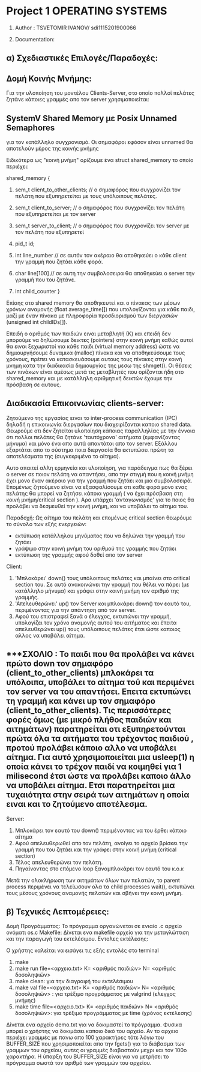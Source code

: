 # Project 1  OPERATING SYSTEMS

1. Author : TSVETOMIR IVANOV/ sdi1115201900066

2. Documentation:

α) Σχεδιαστικές Επιλογές/Παραδοχές:
----------------------------------

Δομή Κοινής Μνήμης:
-------------------
Για την υλοποίηση του μοντέλου Clients-Server, στο οποίο πολλοί πελάτες ζητάνε κάποιες γραμμές απο τον server χρησιμοποιείται:

SystemV Shared Memory με Posix Unnamed Semaphores
-------------------------------------------------

για τον κατάλληλο συγχρονισμό. Οι σημαφόροι εφόσον είναι unnamed θα αποτελούν μέρος της κοινής μνήμης

Ειδικότερα ως "κοινή μνήμη" ορίζουμε ένα struct shared_memory το οποίο περιέχει: 

shared_memory {
  1. sem_t client_to_other_clients; // ο σημαφόρος που συγχρονίζει τον πελάτη που εξυπηρετείται με τους υπόλοιπους πελάτες.
  2. sem_t client_to_server;        // ο σημαφόρος που συγχρονίζει τον πελάτη που εξυπηρετείται με τον server
  3. sem_t server_to_client;        // ο σημαφόρος που συγχρονίζει τον server με τον πελάτη που εξυπηρετεί
  
  4. pid_t id;
  5. int line_number    // σε αυτόν τον ακέραιο θα αποθηκεύει ο κάθε client την γραμμή που ζητάει κάθε φορά.
  6. char line[100]     // σε αυτη την συμβολοσειρα θα αποθηκεύει ο server την γραμμή που του ζητάνε.
  7. int child_counter
}

Επίσης στο shared memory θα αποθηκευτεί και ο πίνακας των μέσων χρόνων αναμονής (float average_time[]) που υπολογίζονται για κάθε παιδι, μαζί με έναν πίνακα με πληροφορία προσδιορισμού των διεργασιών (unsigned int childIDs[]). 

Επειδή ο αριθμός των παιδιών ειναι μεταβλητή (Κ) και επειδή δεν μπορούμε να δηλώσουμε δεικτες (pointers) στην κοινή μνήμη καθώς αυτοί θα ειναι ξεχωριστοί για κάθε παιδι (virtual memory address) ώστε να δημιουργήσουμε δυναμικα (malloc) πίνακα και να αποθηκεύσουμε τους χρόνους,  πρέπει να κατασκευάσουμε αυτους τους πίνακες στην κοινή μνημη κατα την διαδικασία δημιουργίας της μεσω της shmget(). Οι θέσεις των πινάκων είναι αμέσως μετά τις μεταβλητές που ορίζονται ήδη στο shared_memory και με κατάλληλη αριθμητική δεικτών έχουμε την πρόσβαση σε αυτους.

Διαδικασία Επικοινωνίας clients-server:
--------------------------------------
Ζητούμενο της εργασίας ειναι το inter-process communication (IPC) δηλαδή η επικοινωνία διεργασίων που διαχειρίζονται καποιο shared data. Θεωρούμε οτι δεν ζητείται υλοποίηση κάποιας παραλληλίας με την έννοια ότι πολλοι πελάτες θα ζητάνε 'ταυτόχρονα' αιτήματα (εμφανίζοντας μήνυμα) και μόνο ένα απο αυτά απαντάται απο τον server. Εξάλλου εξαρτάται απο το σύστημα ποια διεργασία θα εκτυπώσει πρώτη τα αποτελέσματα της (συγκεκριμένα το αίτημα).

Αυτο απαιτεί αλλη ερμηνεία και υλοποίηση, για παράδειγμα πως θα ξέρει ο server σε ποιον πελάτη να απαντήσει, απο την στιγμή που η κοινή μνήμη έχει μονο έναν ακέραιο για την γραμμή που ζητάει και μια συμβολοσειρά. Επομένως ζητούμενο είναι να εξασφαλίσουμε οτι καθε φορά μονο ενας πελάτης θα μπορεί να ζητήσει κάποια γραμμή ( να έχει πρόσβαση στη κοινή μνήμη/critical section ). Αρα  υπάρχει 'ανταγωνισμός' για το ποιος θα προλάβει να δεσμευθεί την κοινή μνήμη, και να υποβάλει το αίτημα του.

Παραδοχή: Ως αίτημα του πελάτη και επομένως critical section  θεωρόυμε το σύνολο των εξής ενεργειών:
- εκτύπωση κατάλληλου μηνύματος που να δηλώνει την γραμμή που ζητάει
- γράψιμο στην κοινή μνήμη του αριθμού της γραμμής που ζητάει
- εκτύπωση της γραμμής αφού δοθεί απο τον server

Client: 
1. 'Μπλοκάρει' down() τους υπόλοιπους πελάτες και μπαίνει στο critical section του. Σε αυτό ανακοινώνει την γραμμή που θέλει να πάρει (με κατάλληλο μήνυμα) και γράφει στην κοινή μνήμη τον αριθμό της γραμμής. 
2. 'Απελευθερώνει' up() τον Server και μπλοκάρει down() τον εαυτό του, περιμένοντας για την απάντηση από τον server.
3.  Αφού του επιστραφεί ξανά ο έλεγχος, εκτυπώνει την γραμμή, υπολογίζει τον χρόνο αναμονής αυτού του αιτήματος και έπειτα απελευθερώνει up() τους υπόλοιπους πελάτες έτσι ώστε καποιος αλλος να υποβάλει αίτημα.

***ΣΧΟΛΙΟ : Το παιδι που θα προλάβει να κάνει πρώτο down τον σημαφόρο (client_to_other_clients) μπλοκάρει τα υπόλοιπα, υποβάλει το αίτημα τού και περιμένει τον server να του απαντήσει. Επειτα εκτυπώνει τη γραμμή  και κάνει up τον σημαφόρο (client_to_other_clients). Τις περισσότερες φορές όμως (με μικρό πλήθος παιδιών και αιτημάτων) παρατηρείται οτι εξυπηρετούνται πρώτα όλα τα αιτήματα του τρέχοντος παιδιού , προτού προλάβει κάποιο αλλο να υποβάλει αίτημα. Για αυτό χρησιμοποιείται μια usleep(1) η οποία κάνει το τρέχον παιδί να κοιμηθεί για 1 milisecond έτσι ώστε να προλάβει καποιο άλλο να υποβάλει αίτημα. Ετσι παρατηρείται μια τυχαιότητα στην σειρά των αιτημάτων η οποία ειναι και το ζητούμενο αποτέλεσμα.
------------------

Server:
1. Μπλοκάρει τον εαυτό του down() περιμένοντας να του έρθει κάποιο αίτημα
2. Αφού απελευθερωθεί απο τον πελάτη, ανοίγει το αρχείο βρίσκει την γραμμή που του ζητάει και την γράφει στην κοινή μνήμη (critical section)
3. Τέλος απελευθερώνει τον πελάτη.
4. Πηγαίνοντας στο επόμενο loop ξαναμπλοκάρει τον εαυτό του κ.ο.κ


Μετά την ολοκλήρωση των αιτημάτων όλων των πελατών, το parent process περιμένει να τελείωσουν ολα τα child processes wait(), εκτυπώνει τους μέσους χρόνους αναμονής πελατών και σβήνει την κοινή μνήμη.

β) Τεχνικές Λεπτομέρειες:
-------------------------
Δομή Προγράμματος: Το πρόγραμμα οργανώνεται σε ενιαίο .c αρχείο ονόματι os.c
Makefile: Δίνεται ενα makefile αρχείο για την μεταγλώττιση και την παραγωγή του εκτελέσιμου.
Εντολες εκτέλεσης:

Ο χρήστης καλείται να εισάγει τις εξής εντολές στο terminal
1. make
2. make run file=<αρχειο.txt> K= <αριθμός παιδιών> N= <αριθμός δοσοληψιών>
3. make clean: για την διαγραφή του εκτελέσιμου
4. make val file=<αρχειο.txt> K= <αριθμός παιδιών> N= <αριθμός δοσοληψιών> : για τρέξιμο προγράμματος με valgrind (ελεγχος μνήμης)
5. make time file=<αρχειο.txt> K= <αριθμός παιδιών> N= <αριθμός δοσοληψιών>: για τρέξιμο προγράμματος με time (χρόνος εκτέλεσης)

Δίνεται ενα αρχείο demo.txt για να δοκιμαστεί το πρόγραμμα. Φυσικα μπορεί ο χρήστης να δοκιμάσει καποιο δικό του αρχείο. Αν το αρχειο περιέχει γραμμές με πανω απο 100 χαρακτήρες τότε λόγω του BUFFER_SIZE που χρησιμοποιείται απο την fgets() για το διάβασμα των γραμμων του αρχείου, αυτες οι γραμμές διαβαστούν μεχρι και τον 100ο χαρακτήρα. Η ύπαρξη του BUFFER_SIZE είναι για να μετρήσει το πρόγραμμα σωστά τον αριθμό των γραμμών του αρχείου.